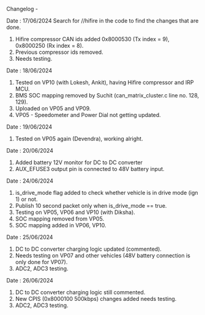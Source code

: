 
Changelog -

Date : 17/06/2024
Search for //hifire in the code to find the changes that are done.
1. Hifire compressor CAN ids added 0x8000530 (Tx index = 9), 0x8000250 (Rx index = 8).
2. Previous compressor ids removed.
3. Needs testing.

Date : 18/06/2024
1. Tested on VP10 (with Lokesh, Ankit), having Hifire compressor and IRP MCU.
2. BMS SOC mapping removed by Suchit (can_matrix_cluster.c line no. 128, 129).
3. Uploaded on VP05 and VP09.
4. VP05 - Speedometer and Power Dial not getting updated.

Date : 19/06/2024
1. Tested on VP05 again (Devendra), working alright.

Date : 20/06/2024
1. Added battery 12V monitor for DC to DC converter
2. AUX_EFUSE3 output pin is connected to 48V battery input.

Date : 24/06/2024
1. is_drive_mode flag added to check whether vehicle is in drive mode (ign 1) or not.
2. Publish 10 second packet only when is_drive_mode == true.
3. Testing on VP05, VP06 and VP10 (with Diksha).
4. SOC mapping removed from VP05.
5. SOC mapping added in VP06, VP10.

Date : 25/06/2024
1. DC to DC converter charging logic updated (commented).
2. Needs testing on VP07 and other vehicles (48V battery connection is only done for VP07).
3. ADC2, ADC3 testing.

Date : 26/06/2024
1. DC to DC converter charging logic still commented.
2. New CPIS (0x8000100 500kbps) changes added needs testing.
3. ADC2, ADC3 testing.
